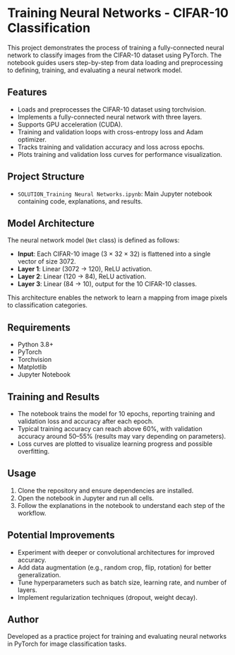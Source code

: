 # Training Neural Networks - CIFAR-10 Classification

This project demonstrates the process of training a fully-connected neural network to classify images from the CIFAR-10 dataset using PyTorch. The notebook guides users step-by-step from data loading and preprocessing to defining, training, and evaluating a neural network model.

## Features

- Loads and preprocesses the CIFAR-10 dataset using torchvision.
- Implements a fully-connected neural network with three layers.
- Supports GPU acceleration (CUDA).
- Training and validation loops with cross-entropy loss and Adam optimizer.
- Tracks training and validation accuracy and loss across epochs.
- Plots training and validation loss curves for performance visualization.

## Project Structure

- `SOLUTION_Training Neural Networks.ipynb`: Main Jupyter notebook containing code, explanations, and results.

## Model Architecture

The neural network model (`Net` class) is defined as follows:

- **Input**: Each CIFAR-10 image (3 × 32 × 32) is flattened into a single vector of size 3072.
- **Layer 1**: Linear (3072 → 120), ReLU activation.
- **Layer 2**: Linear (120 → 84), ReLU activation.
- **Layer 3**: Linear (84 → 10), output for the 10 CIFAR-10 classes.

This architecture enables the network to learn a mapping from image pixels to classification categories.

## Requirements

- Python 3.8+
- PyTorch
- Torchvision
- Matplotlib
- Jupyter Notebook

## Training and Results

- The notebook trains the model for 10 epochs, reporting training and validation loss and accuracy after each epoch.
- Typical training accuracy can reach above 60%, with validation accuracy around 50–55% (results may vary depending on parameters).
- Loss curves are plotted to visualize learning progress and possible overfitting.

## Usage

1. Clone the repository and ensure dependencies are installed.
2. Open the notebook in Jupyter and run all cells.
3. Follow the explanations in the notebook to understand each step of the workflow.

## Potential Improvements

- Experiment with deeper or convolutional architectures for improved accuracy.
- Add data augmentation (e.g., random crop, flip, rotation) for better generalization.
- Tune hyperparameters such as batch size, learning rate, and number of layers.
- Implement regularization techniques (dropout, weight decay).

## Author

Developed as a practice project for training and evaluating neural networks in PyTorch for image classification tasks.
